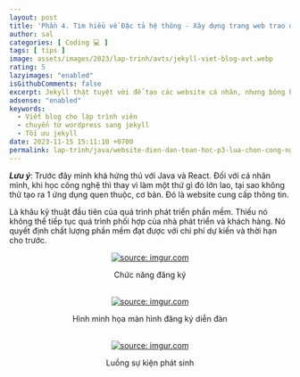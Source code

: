```yaml
---
layout: post
title: 'Phần 4. Tìm hiểu về Đặc tả hệ thông - Xây dựng trang web trao đổi thông tin toán học (Java Spring Boot + React JS).'
author: sal
categories: [ Coding 💻 ]
tags: [ tips ]
image: assets/images/2023/lap-trinh/avts/jekyll-viet-blog-avt.webp
rating: 5
lazyimages: "enabled"
isGithubComments: false
excerpt: Jekyll thật tuyệt vời để tạo các website cá nhân, nhưng bông hồng nào mà chả có gai!. Bài viết này mình muốn hướng đến các bạn đã có hiểu biết về phát triển web. Các bạn beginer hay các bạn có nhu cầu làm một blog cá nhân có thể tham khảo để hiểu rõ ưu nhược điểm của Wordpress cũng như Jekyll
adsense: "enabled"
keywords:
  - Viết blog cho lập trình viên
  - chuyển từ wordpress sang jekyll
  - Tối ưu jekyll
date: 2023-11-15 15:11:10 +0700
permalink: lap-trinh/java/website-dien-dan-toan-hoc-p3-lua-chon-cong-nghe
---
```


**_Lưu ý_**: Trước đây mình khá hứng thú với Java và React. Đối với cá nhân mình, khi học công nghệ thì thay vì làm một thứ gì đó lớn lao, tại sao không thử tạo ra 1 ứng dụng quen thuộc, cơ bản. Đó là website cung cấp thông tin.

Là khâu kỹ thuật đầu tiên của quá trình phát triển phần mềm. Thiếu nó không
thể tiếp tục quá trình phối hợp của nhà phát triển và khách hàng. Nó quyết định chất
lượng phần mềm đạt được với chi phí dự kiến và thời hạn cho trước.

<div class="content" style="text-align:center; ">
<a href="https://imgur.com/daTnbZm"><img src="https://i.imgur.com/daTnbZm.png" title="source: imgur.com" /></a><p>Chức năng đăng ký</p><br>
<a href="https://imgur.com/AZ66Fna"><img src="https://i.imgur.com/AZ66Fna.png" title="source: imgur.com" /></a><p>Hình minh họa màn hình đăng ký diễn đàn</p><br><a href="https://imgur.com/KThFIyl"><img src="https://i.imgur.com/KThFIyl.png" title="source: imgur.com" /></a><p>Luồng sự kiện phát sinh</p><br>
</div>

